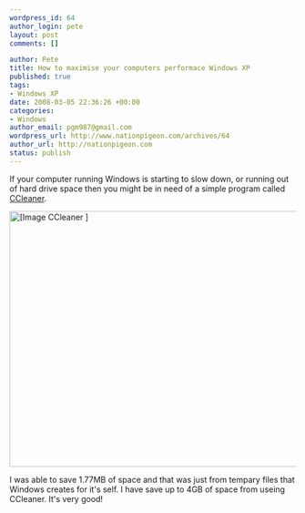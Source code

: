 ```yaml
--- 
wordpress_id: 64
author_login: pete
layout: post
comments: []

author: Pete
title: How to maximise your computers performace Windows XP
published: true
tags: 
- Windows XP
date: 2008-03-05 22:36:26 +00:00
categories: 
- Windows
author_email: pgm987@gmail.com
wordpress_url: http://www.nationpigeon.com/archives/64
author_url: http://nationpigeon.com
status: publish
---
```

If your computer running Windows is starting to slow down, or running out of hard drive space then you might be in need of a simple program called <a href="http://filehippo.com/download_ccleaner/" target="_blank">CCleaner</a>.

<a href="/wordpress/wp-content/images/ccleaner/ccleaner_one.jpg"><img src="/wordpress/wp-content/images/ccleaner/ccleaner_one.jpg" title="[Image CCleaner ]" alt="[Image CCleaner ]" height="449" width="620" /></a>

I was able to save 1.77MB of space and that was just from tempary files that Windows creates for it's self.  I have save up to 4GB of space from useing CCleaner.  It's very good!
